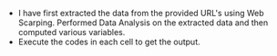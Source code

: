 <!-- ![ineuron-logo](https://user-images.githubusercontent.com/115527165/196935402-66c2496e-190d-4f67-9f6b-e42c06994999.png) -->
- I have first extracted the data from the provided URL's using Web Scarping. Performed Data Analysis on the extracted data and then computed various variables.
- Execute the codes in each cell to get the output.
